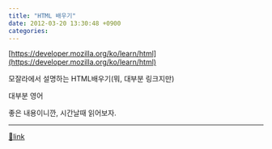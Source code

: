 ```yaml
---
title: "HTML 배우기"
date: 2012-03-20 13:30:48 +0900
categories: 
---
```

  

[https://developer.mozilla.org/ko/learn/html](https://developer.mozilla.org/ko/learn/html)  


모잘라에서 설명하는 HTML배우기(뭐, 대부분 링크지만)

대부분 영어

  


좋은 내용이니깐, 시간날때 읽어보자.



  ***
[🔗link](http://www.mins01.com/mh/tech/read/763)